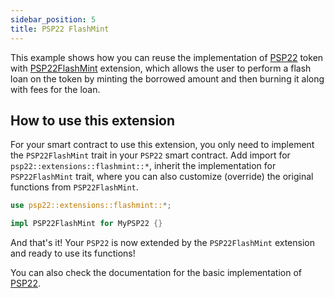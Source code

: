 ```yaml
---
sidebar_position: 5
title: PSP22 FlashMint
---
```


This example shows how you can reuse the implementation of [PSP22](https://github.com/Supercolony-net/openbrush-contracts/tree/main/contracts/token/psp22) token with [PSP22FlashMint](https://github.com/Supercolony-net/openbrush-contracts/tree/main/contracts/token/psp22/src/extensions/flashmint.rs) extension, which allows the user to perform a flash loan on the token by minting the borrowed amount and then burning it along with fees for the loan.

## How to use this extension

For your smart contract to use this extension, you only need to implement the `PSP22FlashMint` trait in your `PSP22` smart contract. Add import for  `psp22::extensions::flashmint::*`, inherit the implementation for `PSP22FlashMint` trait, where you can also customize (override) the original functions from `PSP22FlashMint`.

```rust
use psp22::extensions::flashmint::*;

impl PSP22FlashMint for MyPSP22 {}
```

And that's it! Your `PSP22` is now extended by the `PSP22FlashMint` extension and ready to use its functions!

You can also check the documentation for the basic implementation of [PSP22](/smart-contracts/PSP22/psp22).